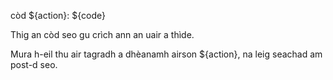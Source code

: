 còd ${action}: ${code}

Thig an còd seo gu crìch ann an uair a thìde.

Mura h-eil thu air tagradh a dhèanamh airson ${action}, na leig seachad am post-d seo.
